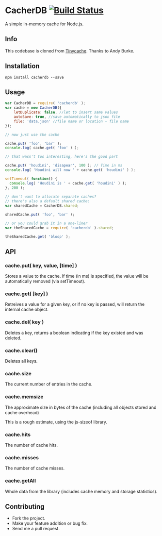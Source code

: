 # CacherDB [![Build Status](https://travis-ci.org/rufatmammadli/CacherDB.svg?branch=master)](https://travis-ci.org/rufatmammadli/CacherDB)
A simple in-memory cache for Node.js.

## Info
This codebase is cloned from [Tinycache](https://github.com/andyburke/tinycache).
Thanks to Andy Burke.

## Installation

    npm install cacherdb --save

## Usage

```javascript
var CacherDB = require( 'cacherdb' );
var cache = new CacherDB({
    letDuplicate: false, //let to insert same values
    autoSave: true, //save automatically to json file
    file: 'data.json' //file name or location + file name
});

// now just use the cache

cache.put( 'foo', 'bar' );
console.log( cache.get( 'foo' ) );

// that wasn't too interesting, here's the good part

cache.put( 'houdini', 'disapear', 100 ); // Time in ms
console.log( 'Houdini will now ' + cache.get( 'houdini' ) );

setTimeout( function() {
  console.log( 'Houdini is ' + cache.get( 'houdini' ) );
}, 200 );
    
// don't want to allocate separate caches?
// there's also a default shared cache:
var sharedCache = CacherDB.shared;

sharedCache.put( 'foo', 'bar' );

// or you could grab it in a one-liner
var theSharedCache = require( 'cacherdb' ).shared;

theSharedCache.get( 'bloop' );

```

## API

### cache.put( key, value, [time] )

Stores a value to the cache.
If time (in ms) is specified, the value will be automatically removed (via setTimeout).

### cache.get( [key] )

Retreives a value for a given key, or if no key is passed, will return the internal cache object.

### cache.del( key )

Deletes a key, returns a boolean indicating if the key existed and was deleted.

### cache.clear()

Deletes all keys.

### cache.size

The current number of entries in the cache.

### cache.memsize

The approximate size in bytes of the cache (including all objects stored and cache overhead)

This is a rough estimate, using the js-sizeof library.

### cache.hits

The number of cache hits.

### cache.misses

The number of cache misses.

### cache.getAll

Whole data from the library (includes cache memory and storage statistics).

## Contributing
 
* Fork the project.
* Make your feature addition or bug fix.
* Send me a pull request.
